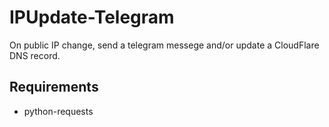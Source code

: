 # IPUpdate-Telegram #
On public IP change, send a telegram messege and/or update a CloudFlare DNS record.

## Requirements ##
* python-requests 
